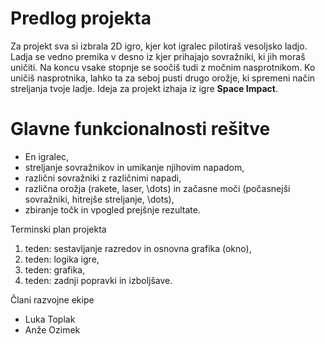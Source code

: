 # Predlog projekta
Za projekt sva si izbrala 2D igro, kjer kot igralec pilotiraš vesoljsko 
ladjo. Ladja se vedno premika v desno iz kjer prihajajo sovražniki, 
ki jih moraš uničiti. Na koncu vsake stopnje se soočiš tudi z močnim 
nasprotnikom. Ko uničiš nasprotnika, lahko ta za seboj pusti drugo 
orožje, ki spremeni način streljanja tvoje ladje. Ideja za projekt 
izhaja iz igre **Space Impact**.

# Glavne funkcionalnosti rešitve
- En igralec,
- streljanje sovražnikov in umikanje njihovim napadom,
- različni sovražniki z različnimi napadi,
- različna orožja (rakete, laser, \dots) in začasne moči (počasnejši sovražniki, hitrejše streljanje, \dots),
- zbiranje točk in vpogled prejšnje rezultate.


Terminski plan projekta
1. teden: sestavljanje razredov in osnovna grafika (okno),
2. teden: logika igre,
3. teden: grafika,
4. teden: zadnji popravki in izboljšave.


Člani razvojne ekipe
- Luka Toplak
- Anže Ozimek

